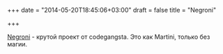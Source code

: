 +++
date = "2014-05-20T18:45:06+03:00"
draft = false
title = "Negroni"

+++

<p><a href="https://github.com/codegangsta/negroni">Negroni</a>&nbsp;- крутой проект от&nbsp;codegangsta. Это как Martini, только без магии.</p>

